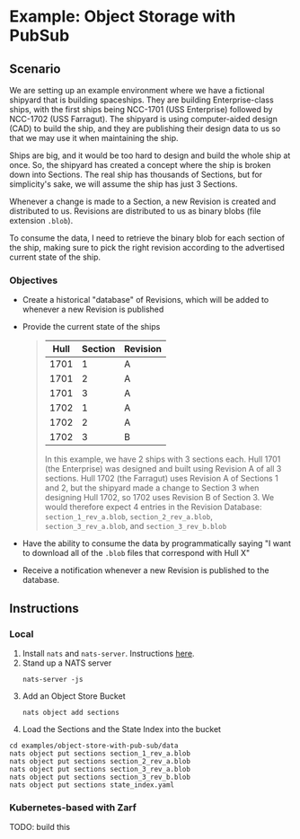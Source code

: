 # Example: Object Storage with PubSub

## Scenario

We are setting up an example environment where we have a fictional shipyard that is building spaceships. They are building Enterprise-class ships, with the first ships being NCC-1701 (USS Enterprise) followed by NCC-1702 (USS Farragut). The shipyard is using computer-aided design (CAD) to build the ship, and they are publishing their design data to us so that we may use it when maintaining the ship.

Ships are big, and it would be too hard to design and build the whole ship at once. So, the shipyard has created a concept where the ship is broken down into Sections. The real ship has thousands of Sections, but for simplicity's sake, we will assume the ship has just 3 Sections.

Whenever a change is made to a Section, a new Revision is created and distributed to us. Revisions are distributed to us as binary blobs (file extension `.blob`).

To consume the data, I need to retrieve the binary blob for each section of the ship, making sure to pick the right revision according to the advertised current state of the ship. 

### Objectives

- Create a historical "database" of Revisions, which will be added to whenever a new Revision is published
- Provide the current state of the ships

    > | Hull | Section | Revision |
    > |------|---------|----------|
    > | 1701 | 1       | A        |
    > | 1701 | 2       | A        |
    > | 1701 | 3       | A        |
    > | 1702 | 1       | A        |
    > | 1702 | 2       | A        |
    > | 1702 | 3       | B        |
    >
    > In this example, we have 2 ships with 3 sections each. Hull 1701 (the Enterprise) was designed and built using Revision A of all 3 sections. Hull 1702 (the Farragut) uses Revision A of Sections 1 and 2, but the shipyard made a change to Section 3 when designing Hull 1702, so 1702 uses Revision B of Section 3. We would therefore expect 4 entries in the Revision Database: `section_1_rev_a.blob`, `section_2_rev_a.blob`, `section_3_rev_a.blob`, and `section_3_rev_b.blob`
- Have the ability to consume the data by programmatically saying "I want to download all of the `.blob` files that correspond with Hull X"
- Receive a notification whenever a new Revision is published to the database.

## Instructions

### Local

1. Install `nats` and `nats-server`. Instructions [here](https://docs.nats.io/nats-concepts/what-is-nats/walkthrough_setup).
2. Stand up a NATS server
    ```shell
   nats-server -js
    ```
3. Add an Object Store Bucket
    ```shell
    nats object add sections
    ```
4. Load the Sections and the State Index into the bucket
```shell
cd examples/object-store-with-pub-sub/data
nats object put sections section_1_rev_a.blob
nats object put sections section_2_rev_a.blob
nats object put sections section_3_rev_a.blob
nats object put sections section_3_rev_b.blob
nats object put sections state_index.yaml
```

### Kubernetes-based with Zarf

TODO: build this
